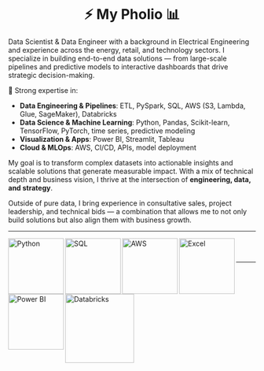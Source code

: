 <h1 align="center">⚡     My Pholio     📊</h1>



Data Scientist & Data Engineer with a background in Electrical Engineering and experience across the energy, retail, and technology sectors. I specialize in building end-to-end data solutions — from large-scale pipelines and predictive models to interactive dashboards that drive strategic decision-making.

🔹 Strong expertise in:
- **Data Engineering & Pipelines**: ETL, PySpark, SQL, AWS (S3, Lambda, Glue, SageMaker), Databricks  
- **Data Science & Machine Learning**: Python, Pandas, Scikit-learn, TensorFlow, PyTorch, time series, predictive modeling  
- **Visualization & Apps**: Power BI, Streamlit, Tableau  
- **Cloud & MLOps**: AWS, CI/CD, APIs, model deployment  

My goal is to transform complex datasets into actionable insights and scalable solutions that generate measurable impact. With a mix of technical depth and business vision, I thrive at the intersection of **engineering, data, and strategy**.

Outside of pure data, I bring experience in consultative sales, project leadership, and technical bids — a combination that allows me to not only build solutions but also align them with business growth.  




---
 

<img align="left" alt="Python" width="113px" src="https://i.pinimg.com/736x/a0/14/07/a01407efcae7af32dbf444905a386db0.jpg" />
<img align="left" alt="SQL" width="113px" src="https://i.pinimg.com/736x/61/85/9d/61859de41676d7b22e8afe4065a7ea7f.jpg" />
<img align="left" alt="AWS" width="113px" src="https://i.pinimg.com/736x/a2/5e/d8/a25ed8f7bad940e25a8565c8eed04961.jpg" />
<img align="left" alt="Excel" width="113px" src="https://i.pinimg.com/1200x/33/de/98/33de98ac69cb01c621abafc4d172d772.jpg" />
<img align="left" alt="Power BI" width="113px" src="https://i.pinimg.com/1200x/a7/4f/20/a74f2088b690a02fb9639f077831fd45.jpg" />
<img align="left" alt="Databricks" width="140px" src="https://logos-world.net/wp-content/uploads/2024/01/Databricks-Emblem.png" />
<br><br>















---

